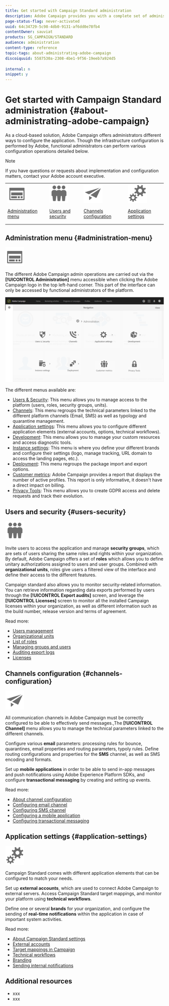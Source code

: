 ```yaml
---
title: Get started with Campaign Standard administration
description: Adobe Campaign provides you with a complete set of administration tools. Learn how to manage your users and configure your channels.
page-status-flag: never-activated
uuid: 64c34729-5c98-4db0-9131-af6dd0e78fb4
contentOwner: sauviat
products: SG_CAMPAIGN/STANDARD
audience: administration
content-type: reference
topic-tags: about-administrating-adobe-campaign
discoiquuid: 5587530a-2308-4be1-9f56-19eeb7a924d5

internal: n
snippet: y
---
```


# Get started with Campaign Standard administration {#about-administrating-adobe-campaign}

As a cloud-based solution, Adobe Campaign offers administrators different ways to configure the application. Though the infrastructure configuration is performed by Adobe, functional administrators can perform various configuration operations detailed below.

>[!NOTE]
>
>If you have questions or requests about implementation and configuration matters, contact your Adobe account executive.

<table>
<tr><td><img src="assets/do-not-localize/icon_menu.svg" width="60px"><p><a href="#administration-menu">Administration menu</a></p></td><td><img src="assets/do-not-localize/icon_users.svg" width="60px"><p><a href="#users-security">Users and security</a></p></td><td><img src="assets/do-not-localize/icon_channels.svg" width="60px"><p><a href="#channels-configuration">Channels configuration</a></p></td><td><img src="assets/do-not-localize/icon_settings.svg" width="60px"><p><a href="#application-settings">Application settings</a></p></td></tr>
</table>

## Administration menu {#administration-menu}

<img src="assets/do-not-localize/icon_menu.svg" width="60px">

The different Adobe Campaign admin operations are carried out via the **[!UICONTROL Administration]** menu accessible when clicking the Adobe Campaign logo in the top left-hand corner. This part of the interface can only be accessed by functional administrators of the platform.

![](assets/admin_overview2.png)

The different menus available are:

* [Users & Security](../../administration/using/about-access-management.md): This menu allows you to manage access to the platform (users, roles, security groups, units). 
* [Channels](../../administration/using/about-channel-configuration.md): This menu regroups the technical parameters linked to the different platform channels (Email, SMS) as well as typology and quarantine management. 
* [Application settings](../../administration/using/external-accounts.md): This menu allows you to configure different application elements (external accounts, options, technical workflows).
* [Development](../../developing/using/data-model-concepts.md): This menu allows you to manage your custom resources and access diagnostic tools.
* [Instance settings](../../administration/using/branding.md): This menu is where you define your different brands and configure their settings (logo, manage tracking, URL domain to access the landing pages, etc.).
* [Deployment](../../automating/using/managing-packages.md): This menu regroups the package import and export options.
* [Customer metrics](../../audiences/using/active-profiles.md): Adobe Campaign provides a report that displays the number of active profiles. This report is only informative, it doesn't have a direct impact on billing. 
* [Privacy Tools](https://docs.campaign.adobe.com/doc/standard/getting_started/en/ACS_GDPR.html): This menu allows you to create GDPR access and delete requests and track their evolution.

## Users and security {#users-security}

<img src="assets/do-not-localize/icon_users.svg"  width="60px">

Invite users to access the application and manage **security groups**, which are sets of users sharing the same roles and rights within your organization. By default, Adobe Campaign offers a set of **roles** which allows you to define unitary authorizations assigned to users and user groups. Combined with **organizational units**, roles give users a filtered view of the interface and define their access to the different features.

Campaign standard also allows you to monitor security-related information. You can retrieve information regarding data exports performed by users through the **[!UICONTROL Export audits]** screen, and leverage the **[!UICONTROL Licenses]** screen to monitor all the installed Campaign licenses within your organization, as well as different information such as the build number, release version and terms of agreement.

Read more:

* [Users management](../../administration/using/users-management.md)
* [Organizational units](../../administration/using/organizational-units.md)
* [List of roles](../../administration/using/list-of-roles.md)
* [Managing groups and users](../../administration/using/managing-groups-and-users.md)
* [Auditing export logs](../../administration/using/auditing-export-logs.md)
* [Licenses](../../administration/using/licenses.md)

## Channels configuration {#channels-configuration}

<img src="assets/do-not-localize/icon_channels.svg" width="60px">

All communication channels in Adobe Campaign must be correctly configured to be able to effectively send messages.,The **[!UICONTROL Channel]**  menu allows you to manage the technical parameters linked to the different channels.

Configure various **email** parameters: processing rules for bounce, quarantines, email properties and routing parameters, typoly rules. Define routing configurations and properties for the **SMS** channel, as well as SMS encoding and formats.

Set up **mobile applications** in order to be able to send in-app messages and push notifications using Adobe Experience Platform SDKs, and configure **transactional messaging** by creating and setting up events.

Read more:

* [About channel configuration](../../administration/using/about-channel-configuration.md)
* [Configuring email channel](../../administration/using/configuring-email-channel.md)
* [Configuring SMS channel](../../administration/using/configuring-sms-channel.md)
* [Configuring a mobile application](../../administration/using/configuring-a-mobile-application.md)
* [Configuring transactional messaging](../../administration/using/configuring-transactional-messaging.md)

## Application settings {#application-settings}

<img src="assets/do-not-localize/icon_settings.svg" width="60px">

Campaign Standard comes with different application elements that can be configured to match your needs.

Set up **external accounts**, which are used to connect Adobe Campaign to external servers. Access Campaign Standard target mappings, and monitor your platform using **technical workflows**.

Define one or several **brands** for your organization, and configure the sending of **real-time notifications** within the application in case of important system activities.

Read more:

* [About Campaign Standard settings](../../administration/using/about-campaign-standard-settings.md)
* [External accounts](../../administration/using/external-accounts.md)
* [Target mappings in Campaign](../../administration/using/target-mappings-in-campaign.md)
* [Technical workflows](../../administration/using/technical-workflows.md)
* [Branding](../../administration/using/branding.md)
* [Sending internal notifications](../../administration/using/sending-internal-notifications.md)


## Additional resources

* xxx
* xxx
